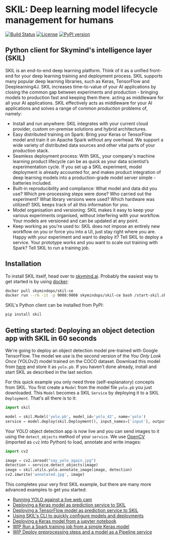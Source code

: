 # SKIL: Deep learning model lifecycle management for humans

[![Build Status](https://jenkins.ci.skymind.io/buildStatus/icon?job=skymind/skil-python/master)](https://jenkins.ci.skymind.io/blue/organizations/jenkins/skymind%2Fskil-python/activity)
[![License](https://img.shields.io/badge/License-Apache%202.0-blue.svg)](https://github.com/SkymindIO/skil-python/blob/master/LICENSE)
[![PyPI version](https://badge.fury.io/py/skil.svg)](https://badge.fury.io/py/skil)

## Python client for Skymind's intelligence layer (SKIL)

SKIL is an end-to-end deep learning platform. Think of it as a unified front-end for your deep learning training and deployment process. SKIL supports many popular deep learning libraries, such as Keras, TensorFlow and Deeplearning4J. SKIL increases time-to-value of your AI applications by closing the common gap between experiments and production - bringing models to production fast and keeping them there. acting as middleware for all your AI applications. SKIL effectively acts as middleware for your AI applications and solves a range of common _production_ problems of, namely:

- Install and run anywhere: SKIL integrates with your current cloud provider, custom on-premise solutions and hybrid architectures.
- Easy distributed training on Spark: Bring your Keras or TensorFlow model and train it on Apache Spark without any overhead. We support a wide variety of distributed data sources and other vital parts of your production stack.
- Seamless deployment process:  With SKIL, your company's machine learning product lifecycle can be as quick as your data scientist’s experimentation cycle. If you set up a SKIL experiment, model deployment is already accounted for, and makes product integration of deep learning models into a production-grade model server simple - batteries included.
- Built-in reproducibility and compliance: What model and data did you use? Which pre-processing steps were done? Who carried out the experiment? What library versions were used? Which hardware was utilized? SKIL keeps track of all this information for you.
- Model organisation and versioning: SKIL makes it easy to keep your various experiments organised, without interfering with your workflow. Your models are versioned and can be updated at any point.
- Keep working as you're used to: SKIL does not impose an entirely new workflow on you or force you into a UI, just stay right where you are. Happy with your experiment and want to deploy it? Tell SKIL to deploy a service. Your prototype works and you want to scale out training with Spark? Tell SKIL to run a training job.

## Installation

To install SKIL itself, head over to [skymind.ai](https://docs.skymind.ai/docs/installation). Probably the easiest way to get started is by using [docker](https://www.docker.com/):

```bash
docker pull skymindops/skil-ce
docker run --rm -it -p 9008:9008 skymindops/skil-ce bash /start-skil.sh
```

SKIL's Python client can be installed from PyPI:

```bash
pip install skil
```

## Getting started: Deploying an object detection app with SKIL in 60 seconds

We're going to deploy an object detection model pre-trained with Google TensorFlow. The model we use
is the second version of the _You Only Look Once_ (YOLOv2) model trained on the COCO dataset. Download this model from [here](https://github.com/deeplearning4j/dl4j-test-resources/blob/master/src/main/resources/tf_graphs/examples/yolov2_608x608/frozen_model.pb) and store it as `yolo.pb`. If you haven't done already, install and start SKIL as described in the last section.

For this quick example you only need three (self-explanatory) concepts from SKIL. You first create a `Model` from the model file `yolo.pb` you just downloaded. This `Model` becomes a SKIL `Service` by deploying it to a SKIL `Deployment`. That's all there is to it:

```python
import skil

model = skil.Model('yolo.pb', model_id='yolo_42', name='yolo')
service = model.deploy(skil.Deployment(), input_names=['input'], output_names=['output'])
```

Your YOLO object detection app is now live and you can send images to it using the `detect_objects` method of your `service`. We use [OpenCV](https://opencv.org/) (imported as `cv2` into Python) to load, annotate and write images:

```python
import cv2

image = cv2.imread("say_yolo_again.jpg")
detection = service.detect_objects(image)
image = skil.utils.yolo.annotate_image(image, detection)
cv2.imwrite('annotated.jpg', image)
```

This completes your very first SKIL example, but there are many more advanced examples to get you started:

- [Running YOLO against a live web cam](https://github.com/SkymindIO/skil-python/blob/master/examples/tensorflow-yolo/yolo_skil_web_cam.py)
- [Deploying a Keras model as prediction service to SKIL](https://github.com/SkymindIO/skil-python/tree/master/examples/keras-mnist-mlp)
- [Deploying a TensorFlow model as prediction service to SKIL](https://github.com/SkymindIO/skil-python/tree/master/examples/tensorflow-mnist-mlp)
- [Using SKIL's CLI to quickly configure models and deployments](https://github.com/SkymindIO/skil-python/tree/master/examples/skil-cli-keras)
- [Deploying a Keras model from a jupyter notebook](https://github.com/SkymindIO/skil-python/blob/master/examples/keras-skil-example.ipynb)
- [WIP Run a Spark training job from a simple Keras model](https://github.com/SkymindIO/skil-python/tree/master/examples/keras-job)
- [WIP Deploy preprocessing steps and a model as a Pipeline service](https://github.com/SkymindIO/skil-python/tree/master/examples/keras-iris-pipeline)
